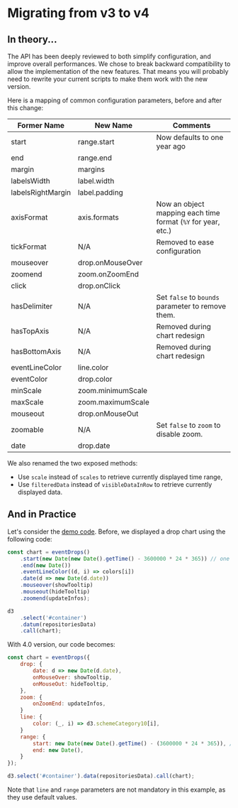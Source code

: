 # Migrating from v3 to v4

## In theory...

The API has been deeply reviewed to both simplify configuration, and improve overall performances. We chose to break backward compatibility to allow the implementation of the new features. That means you will probably need to rewrite your current scripts to make them work with the new version.

Here is a mapping of common configuration parameters, before and after this change:

| Former Name       | New Name          | Comments                                                     |
| ----------------- | ----------------- | ------------------------------------------------------------ |
| start             | range.start       | Now defaults to one year ago                                 |
| end               | range.end         |                                                              |
| margin            | margins           |                                                              |
| labelsWidth       | label.width       |                                                              |
| labelsRightMargin | label.padding     |                                                              |
| axisFormat        | axis.formats      | Now an object mapping each time format (`%Y` for year, etc.) |
| tickFormat        | N/A               | Removed to ease configuration                                |
| mouseover         | drop.onMouseOver  |                                                              |
| zoomend           | zoom.onZoomEnd    |                                                              |
| click             | drop.onClick      |                                                              |
| hasDelimiter      | N/A               | Set `false` to `bounds` parameter to remove them.            |
| hasTopAxis        | N/A               | Removed during chart redesign                                |
| hasBottomAxis     | N/A               | Removed during chart redesign                                |
| eventLineColor    | line.color        |                                                              |
| eventColor        | drop.color        |                                                              |
| minScale          | zoom.minimumScale |                                                              |
| maxScale          | zoom.maximumScale |                                                              |
| mouseout          | drop.onMouseOut   |                                                              |
| zoomable          | N/A               | Set `false` to `zoom` to disable zoom.                       |
| date              | drop.date         |                                                              |

We also renamed the two exposed methods:

* Use `scale` instead of `scales` to retrieve currently displayed time range,
* Use `filteredData` instead of `visibleDataInRow` to retrieve currently displayed data.

## And in Practice

Let's consider the [demo code](http://www.marmelab.com/EventDrops). Before, we displayed a drop chart using the following code:

```js
const chart = eventDrops()
    .start(new Date(new Date().getTime() - 3600000 * 24 * 365)) // one year ago
    .end(new Date())
    .eventLineColor((d, i) => colors[i])
    .date(d => new Date(d.date))
    .mouseover(showTooltip)
    .mouseout(hideTooltip)
    .zoomend(updateInfos);

d3
    .select('#container')
    .datum(repositoriesData)
    .call(chart);
```

With 4.0 version, our code becomes:

```js
const chart = eventDrops({
    drop: {
        date: d => new Date(d.date),
        onMouseOver: showTooltip,
        onMouseOut: hideTooltip,
    },
    zoom: {
        onZoomEnd: updateInfos,
    }
    line: {
        color: (_, i) => d3.schemeCategory10[i],
    }
    range: {
        start: new Date(new Date().getTime() - (3600000 * 24 * 365)), // one year ago
        end: new Date(),
    }
});

d3.select('#container').data(repositoriesData).call(chart);
```

Note that `line` and `range` parameters are not mandatory in this example, as they use default values.
